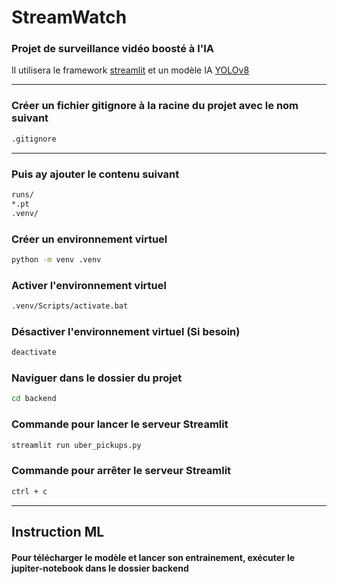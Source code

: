 # StreamWatch

### Projet de surveillance vidéo boosté à l'IA

Il utilisera le framework [streamlit](https://streamlit.io/) et un modèle IA [YOLOv8](https://ultralytics.com/yolov8)

---

### Créer un fichier gitignore à la racine du projet avec le nom suivant

```sh
.gitignore
```

---

### Puis ay ajouter le contenu suivant

```sh
runs/
*.pt
.venv/
```

### Créer un environnement virtuel

```sh
python -m venv .venv
```

### Activer l'environnement virtuel

```sh
.venv/Scripts/activate.bat
```

### Désactiver l'environnement virtuel (Si besoin)

```sh
deactivate
```

### Naviguer dans le dossier du projet

```sh
cd backend
```

### Commande pour lancer le serveur Streamlit

```sh
streamlit run uber_pickups.py
```

### Commande pour arrêter le serveur Streamlit

```sh
ctrl + c
```

---

## Instruction ML

#### Pour télécharger le modèle et lancer son entrainement, exécuter le jupiter-notebook dans le dossier backend
